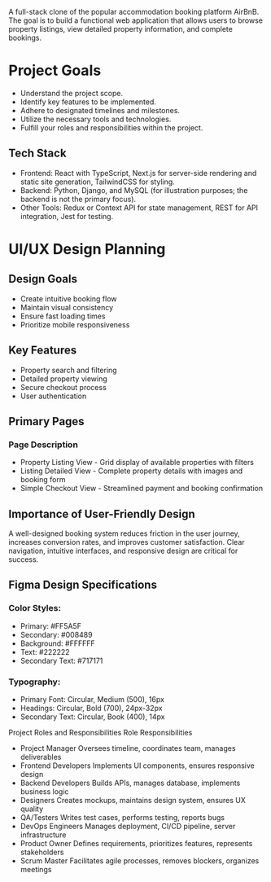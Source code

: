 A full-stack clone of the popular accommodation booking platform AirBnB. The goal is to build a functional web application that allows users to browse property listings, view detailed property information, and complete bookings.

# Project Goals
+ Understand the project scope.
+ Identify key features to be implemented.
+ Adhere to designated timelines and milestones.
+ Utilize the necessary tools and technologies.
+ Fulfill your roles and responsibilities within the project.

## Tech Stack
+ Frontend: React with TypeScript, Next.js for server-side rendering and static site generation, TailwindCSS for styling.
+ Backend: Python, Django, and MySQL (for illustration purposes; the backend is not the primary focus).
+ Other Tools: Redux or Context API for state management, REST for API integration, Jest for testing.

# UI/UX Design Planning
## Design Goals
+ Create intuitive booking flow
+ Maintain visual consistency
+ Ensure fast loading times
+ Prioritize mobile responsiveness

## Key Features
+ Property search and filtering
+ Detailed property viewing
+ Secure checkout process
+ User authentication
## Primary Pages
### Page	Description
+ Property Listing View	- Grid display of available properties with filters
+ Listing Detailed View	- Complete property details with images and booking form
+ Simple Checkout View - Streamlined payment and booking confirmation
## Importance of User-Friendly Design
A well-designed booking system reduces friction in the user journey, increases conversion 
rates, and improves customer satisfaction. Clear navigation, intuitive interfaces, and responsive design 
are critical for success.

## Figma Design Specifications
### Color Styles:
+ Primary: #FF5A5F
+ Secondary: #008489
+ Background: #FFFFFF
+ Text: #222222
+ Secondary Text: #717171
### Typography:
+ Primary Font: Circular, Medium (500), 16px
+ Headings: Circular, Bold (700), 24px-32px
+ Secondary Text: Circular, Book (400), 14px

Project Roles and Responsibilities
Role	Responsibilities
+ Project Manager	Oversees timeline, coordinates team, manages deliverables
+ Frontend Developers	Implements UI components, ensures responsive design
+ Backend Developers	Builds APIs, manages database, implements business logic
+ Designers	Creates mockups, maintains design system, ensures UX quality
+ QA/Testers	Writes test cases, performs testing, reports bugs
+ DevOps Engineers	Manages deployment, CI/CD pipeline, server infrastructure
+ Product Owner	Defines requirements, prioritizes features, represents stakeholders
+ Scrum Master	Facilitates agile processes, removes blockers, organizes meetings


